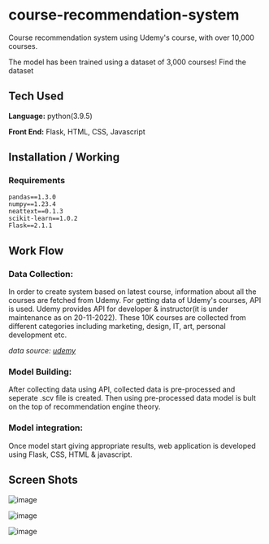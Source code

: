 # course-recommendation-system
Course recommendation system using Udemy's course, with over 10,000 courses.

The model has been trained using a dataset of 3,000 courses! Find the dataset

## Tech Used

**Language:** python(3.9.5)

**Front End:** Flask, HTML, CSS, Javascript

## Installation / Working

### Requirements
```
pandas==1.3.0
numpy==1.23.4
neattext==0.1.3
scikit-learn==1.0.2
Flask==2.1.1
```

## Work Flow

### Data Collection:
In order to create system based on latest course, information about all the courses are fetched from Udemy. For getting data of Udemy's courses, API is used. Udemy provides API for developer & instructor(it is under maintenance as on 20-11-2022). These 10K courses are collected from different categories including marketing, design, IT, art, personal development etc.

_data source: [udemy](https://www.udemy.com)_

### Model Building:
After collecting data using API, collected data is pre-processed and seperate .scv file is created. Then using pre-processed data model is bult on the top of recommendation engine theory.

### Model integration:
Once model start giving appropriate results, web application is developed using Flask, CSS, HTML & javascript. 


## Screen Shots

![image](https://user-images.githubusercontent.com/85471620/202887119-82e10485-7bad-42ca-b672-9f202b43f90f.png)

![image](https://user-images.githubusercontent.com/85471620/202887132-3edb91e0-f0d4-44c2-8a7e-878d6eeec926.png)

![image](https://user-images.githubusercontent.com/85471620/202887157-c204a060-ec64-4b67-adf6-a3ebba967316.png)

